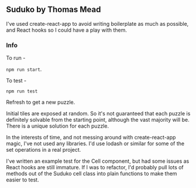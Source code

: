 
## Suduko by Thomas Mead

I've used create-react-app to avoid writing boilerplate as much as possible, and React hooks so I could have a play with them.

### Info

To run -

`npm run start`.

To test -

`npm run test`

Refresh to get a new puzzle.

Initial tiles are exposed at random. So it's not guaranteed that each puzzle is definitely solvable from the starting point, although the vast majority will be.
There is a unique solution for each puzzle.

In the interests of time, and not messing around with create-react-app magic, I've not used any libraries. I'd use lodash or similar for some of the set operations in a real project.

I've written an example test for the Cell component, but had some issues as React hooks are still immature. If I was to refactor, I'd probably pull lots of methods out of the Suduko cell class into plain functions to make them easier to test.